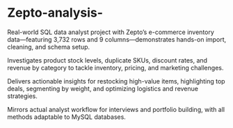 # Zepto-analysis-

Real-world SQL data analyst project with Zepto’s e-commerce inventory data—featuring 3,732 rows and 9 columns—demonstrates hands-on import, cleaning, and schema setup.

Investigates product stock levels, duplicate SKUs, discount rates, and revenue by category to tackle inventory, pricing, and marketing challenges.

Delivers actionable insights for restocking high-value items, highlighting top deals, segmenting by weight, and optimizing logistics and revenue strategies.

Mirrors actual analyst workflow for interviews and portfolio building, with all methods adaptable to MySQL databases.
